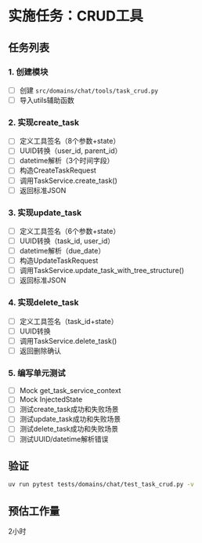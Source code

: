 # 实施任务：CRUD工具

## 任务列表

### 1. 创建模块
- [ ] 创建 `src/domains/chat/tools/task_crud.py`
- [ ] 导入utils辅助函数

### 2. 实现create_task
- [ ] 定义工具签名（8个参数+state）
- [ ] UUID转换（user_id, parent_id）
- [ ] datetime解析（3个时间字段）
- [ ] 构造CreateTaskRequest
- [ ] 调用TaskService.create_task()
- [ ] 返回标准JSON

### 3. 实现update_task
- [ ] 定义工具签名（6个参数+state）
- [ ] UUID转换（task_id, user_id）
- [ ] datetime解析（due_date）
- [ ] 构造UpdateTaskRequest
- [ ] 调用TaskService.update_task_with_tree_structure()
- [ ] 返回标准JSON

### 4. 实现delete_task
- [ ] 定义工具签名（task_id+state）
- [ ] UUID转换
- [ ] 调用TaskService.delete_task()
- [ ] 返回删除确认

### 5. 编写单元测试
- [ ] Mock get_task_service_context
- [ ] Mock InjectedState
- [ ] 测试create_task成功和失败场景
- [ ] 测试update_task成功和失败场景
- [ ] 测试delete_task成功和失败场景
- [ ] 测试UUID/datetime解析错误

## 验证
```bash
uv run pytest tests/domains/chat/test_task_crud.py -v
```

## 预估工作量
2小时
